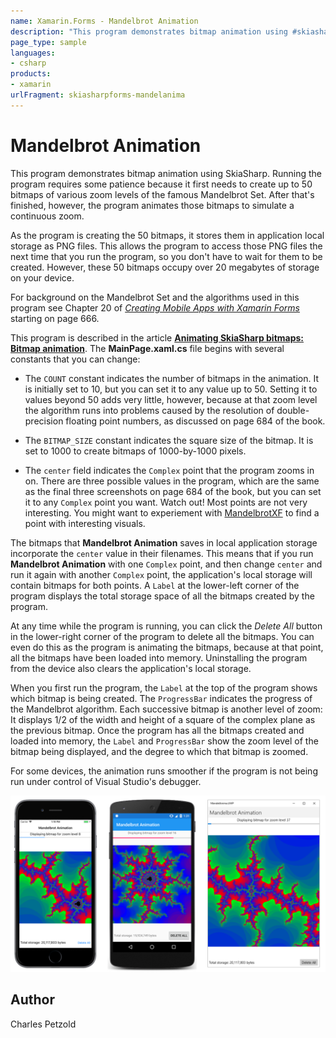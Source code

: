 ```yaml
---
name: Xamarin.Forms - Mandelbrot Animation
description: "This program demonstrates bitmap animation using #skiasharp. Running the program requires some patience because it needs to create up to 50..."
page_type: sample
languages:
- csharp
products:
- xamarin
urlFragment: skiasharpforms-mandelanima
---
```

# Mandelbrot Animation

This program demonstrates bitmap animation using SkiaSharp. Running the program requires some patience because it first needs to create up to 50 bitmaps of various zoom levels of the famous Mandelbrot Set. After that's finished, however, the program animates those bitmaps to simulate a continuous zoom.

As the program is creating the 50 bitmaps, it stores them in application local storage as PNG files. This allows the program to access those PNG files the next time that you run the program, so you don't have to wait for them to be created. However, these 50 bitmaps occupy over 20 megabytes of storage on your device.

For background on the Mandelbrot Set and the algorithms used in this program see Chapter 20 of [_Creating Mobile Apps with Xamarin Forms_](https://xamarin.azureedge.net/developer/xamarin-forms-book/XamarinFormsBook-Ch20-Apr2016.pdf) starting on page 666.

This program is described in the article [**Animating SkiaSharp bitmaps: Bitmap animation**](https://docs.microsoft.com/xamarin/xamarin-forms/user-interface/graphics/skiasharp/bitmaps/animating#bitmap-animation). The **MainPage.xaml.cs** file begins with several constants that you can change:

- The `COUNT` constant indicates the number of bitmaps in the animation. It is initially set to 10, but you can set it to any value up to 50. Setting it to values beyond 50 adds very little, however, because at that zoom level the algorithm runs into problems caused by the resolution of double-precision floating point numbers, as discussed on page 684 of the book.

- The `BITMAP_SIZE` constant indicates the square size of the bitmap. It is set to 1000 to create bitmaps of 1000-by-1000 pixels.

- The `center` field indicates the `Complex` point that the program zooms in on. There are three possible values in the program, which are the same as the final three screenshots on page 684 of the book, but you can set it to any `Complex` point you want. Watch out! Most points are not very interesting. You might want to experiement with [MandelbrotXF](https://github.com/xamarin/xamarin-forms-book-samples/tree/master/Chapter20/MandelbrotXF) to find a point with interesting visuals.

The bitmaps that **Mandelbrot Animation** saves in local application storage incorporate the `center` value in their filenames. This means that if you run **Mandelbrot Animation** with one `Complex` point, and then change `center` and run it again with another `Complex` point, the application's local storage will contain bitmaps for both points. A `Label` at the lower-left corner of the program displays the total storage space of all the bitmaps created by the program.

At any time while the program is running, you can click the *Delete All* button in the lower-right corner of the program to delete all the bitmaps. You can even do this as the program is animating the bitmaps, because at that point, all the bitmaps have been loaded into memory. Uninstalling the program from the device also clears the application's local storage.

When you first run the program, the `Label` at the top of the program shows which bitmap is being created. The `ProgressBar` indicates the progress of the Mandelbrot algorithm. Each successive bitmap is another level of zoom: It displays 1/2 of the width and height of a square of the complex plane as the previous bitmap. Once the program has all the bitmaps created and loaded into memory, the `Label` and `ProgressBar` show the zoom level of the bitmap being displayed, and the degree to which that bitmap is zoomed.

For some devices, the animation runs smoother if the program is not being run under control of Visual Studio's debugger.

![Mandelbrot Animation application screenshot](Screenshots/MandelbrotAnimation.png "Mandelbrot Animation application screenshot")

## Author
Charles Petzold







